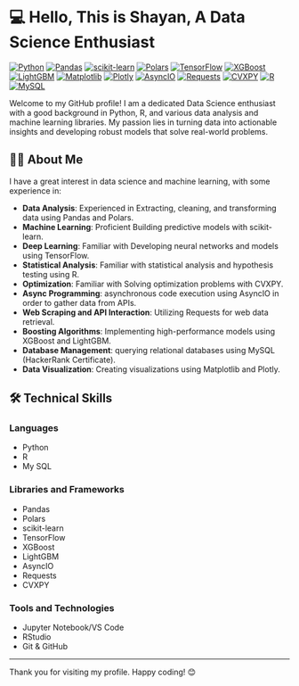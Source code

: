 <!--## Hi there 👋-->
# 💻 Hello, This is Shayan, A Data Science Enthusiast

[![Python](https://img.shields.io/badge/Python-3776AB?style=for-the-badge&logo=python&logoColor=white)](https://www.python.org/)
[![Pandas](https://img.shields.io/badge/Pandas-150458?style=for-the-badge&logo=pandas&logoColor=white)](https://pandas.pydata.org/)
[![scikit-learn](https://img.shields.io/badge/scikit--learn-F7931E?style=for-the-badge&logo=scikit-learn&logoColor=white)](https://scikit-learn.org/)
[![Polars](https://img.shields.io/badge/Polars-3b4465?style=for-the-badge&logo=polars&logoColor=white)](https://pola-rs.github.io/polars-book/)
[![TensorFlow](https://img.shields.io/badge/TensorFlow-FF6F00?style=for-the-badge&logo=tensorflow&logoColor=white)](https://www.tensorflow.org/)
[![XGBoost](https://img.shields.io/badge/XGBoost-FF4500?style=for-the-badge&logo=xgboost&logoColor=white)](https://xgboost.readthedocs.io/)
[![LightGBM](https://img.shields.io/badge/LightGBM-017DC3?style=for-the-badge&logo=lightgbm&logoColor=white)](https://lightgbm.readthedocs.io/)
[![Matplotlib](https://img.shields.io/badge/Matplotlib-00599C?style=for-the-badge&logo=matplotlib&logoColor=white)](https://matplotlib.org/)
[![Plotly](https://img.shields.io/badge/Plotly-3F4F75?style=for-the-badge&logo=plotly&logoColor=white)](https://plotly.com/)
[![AsyncIO](https://img.shields.io/badge/AsyncIO-3776AB?style=for-the-badge&logo=python&logoColor=white)](https://docs.python.org/3/library/asyncio.html)
[![Requests](https://img.shields.io/badge/Requests-3776AB?style=for-the-badge&logo=python&logoColor=white)](https://docs.python-requests.org/en/master/)
[![CVXPY](https://img.shields.io/badge/CVXPY-3776AB?style=for-the-badge&logo=python&logoColor=white)](https://www.cvxpy.org/)
[![R](https://img.shields.io/badge/R-276DC3?style=for-the-badge&logo=r&logoColor=white)](https://www.r-project.org/)
[![MySQL](https://img.shields.io/badge/MySQL-4479A1?style=for-the-badge&logo=mysql&logoColor=white)](https://www.mysql.com/)

Welcome to my GitHub profile! I am a dedicated Data Science enthusiast with a good background in Python, R, and various data analysis and machine learning libraries. My passion lies in turning data into actionable insights and developing robust models that solve real-world problems.

## 👨‍🔬 About Me

I have a great interest in data science and machine learning, with some experience in:

- **Data Analysis**: Experienced in Extracting, cleaning, and transforming data using Pandas and Polars.
- **Machine Learning**: Proficient Building predictive models with scikit-learn.
- **Deep Learning**: Familiar with Developing neural networks and models using TensorFlow.
- **Statistical Analysis**: Familiar with statistical analysis and hypothesis testing using R.
- **Optimization**: Familiar with Solving optimization problems with CVXPY.
- **Async Programming**: asynchronous code execution using AsyncIO in order to gather data from APIs.
- **Web Scraping and API Interaction**: Utilizing Requests for web data retrieval.
- **Boosting Algorithms**: Implementing high-performance models using XGBoost and LightGBM.
- **Database Management**: querying relational databases using MySQL (HackerRank Certificate).
- **Data Visualization**: Creating visualizations using Matplotlib and Plotly.

## 🛠️ Technical Skills

### Languages
- Python
- R
- My SQL

### Libraries and Frameworks
- Pandas
- Polars
- scikit-learn
- TensorFlow
- XGBoost
- LightGBM
- AsyncIO
- Requests
- CVXPY

### Tools and Technologies
- Jupyter Notebook/VS Code
- RStudio
- Git & GitHub

---

Thank you for visiting my profile. Happy coding! 😊
<!--
**Shayan-B/Shayan-B** is a ✨ _special_ ✨ repository because its `README.md` (this file) appears on your GitHub profile.

Here are some ideas to get you started:

- 🔭 I’m currently working on ...
- 🌱 I’m currently learning ...
- 👯 I’m looking to collaborate on ...
- 🤔 I’m looking for help with ...
- 💬 Ask me about ...
- 📫 How to reach me: ...
- 😄 Pronouns: ...
- ⚡ Fun fact: ...
-->
